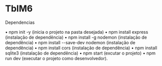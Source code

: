 # TbIM6
 
 Dependencias
 
• npm init -y (inicia o projeto na pasta desejada)
• npm install express (instalação de dependência)
• npm install -g nodemon (instalação de dependência)
• npm install --save-dev nodemon (instalação de dependência)
• npm install cors (instalação de dependência)
• npm install sqlite3 (instalação de dependência)
• npm start (excutar o projeto)
• npm run dev (executar o projeto como desenvolvedor).
